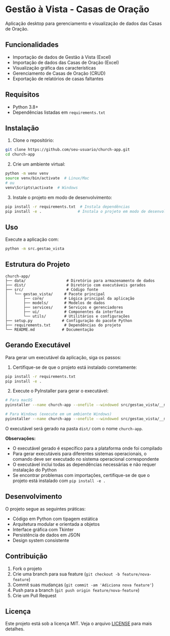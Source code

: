 # Gestão à Vista - Casas de Oração

Aplicação desktop para gerenciamento e visualização de dados das Casas de Oração.

## Funcionalidades

- Importação de dados de Gestão à Vista (Excel)
- Importação de dados das Casas de Oração (Excel)
- Visualização gráfica das características
- Gerenciamento de Casas de Oração (CRUD)
- Exportação de relatórios de casas faltantes

## Requisitos

- Python 3.8+
- Dependências listadas em `requirements.txt`

## Instalação

1. Clone o repositório:

```bash
git clone https://github.com/seu-usuario/church-app.git
cd church-app
```

2. Crie um ambiente virtual:

```bash
python -m venv venv
source venv/bin/activate  # Linux/Mac
# ou
venv\Scripts\activate  # Windows
```

3. Instale o projeto em modo de desenvolvimento:

```bash
pip install -r requirements.txt  # Instala dependências
pip install -e .                # Instala o projeto em modo de desenvolvimento
```

## Uso

Execute a aplicação com:

```bash
python -m src.gestao_vista
```

## Estrutura do Projeto

```
church-app/
├── data/                  # Diretório para armazenamento de dados
├── dist/                  # Diretório com executáveis gerados
├── src/                   # Código fonte
│   └── gestao_vista/     # Pacote principal
│       ├── core/         # Lógica principal da aplicação
│       ├── models/       # Modelos de dados
│       ├── services/     # Serviços e gerenciadores
│       ├── ui/           # Componentes da interface
│       └── utils/        # Utilitários e configurações
├── setup.py             # Configuração do pacote Python
├── requirements.txt      # Dependências do projeto
└── README.md            # Documentação
```

## Gerando Executável

Para gerar um executável da aplicação, siga os passos:

1. Certifique-se de que o projeto está instalado corretamente:

```bash
pip install -r requirements.txt
pip install -e .
```

2. Execute o PyInstaller para gerar o executável:

```bash
# Para macOS
pyinstaller --name church-app --onefile --windowed src/gestao_vista/__main__.py

# Para Windows (execute em um ambiente Windows)
pyinstaller --name church-app --onefile --windowed src/gestao_vista/__main__.py
```

O executável será gerado na pasta `dist/` com o nome `church-app`.

**Observações:**

- O executável gerado é específico para a plataforma onde foi compilado
- Para gerar executáveis para diferentes sistemas operacionais, o comando deve ser executado no sistema operacional correspondente
- O executável inclui todas as dependências necessárias e não requer instalação do Python
- Se encontrar problemas com importações, certifique-se de que o projeto está instalado com `pip install -e .`

## Desenvolvimento

O projeto segue as seguintes práticas:

- Código em Python com tipagem estática
- Arquitetura modular e orientada a objetos
- Interface gráfica com Tkinter
- Persistência de dados em JSON
- Design system consistente

## Contribuição

1. Fork o projeto
2. Crie uma branch para sua feature (`git checkout -b feature/nova-feature`)
3. Commit suas mudanças (`git commit -am 'Adiciona nova feature'`)
4. Push para a branch (`git push origin feature/nova-feature`)
5. Crie um Pull Request

## Licença

Este projeto está sob a licença MIT. Veja o arquivo [LICENSE](LICENSE) para mais detalhes.
